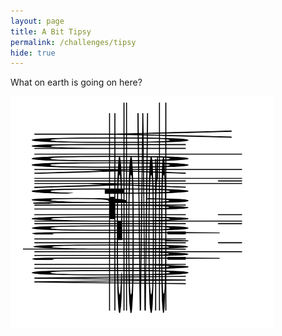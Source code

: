 ```yaml
---
layout: page
title: A Bit Tipsy
permalink: /challenges/tipsy
hide: true
---
```


What on earth is going on here?

![alt text][dialfreq]

[dialfreq]: /assets/img/tilt.png "Look from a different perspective"